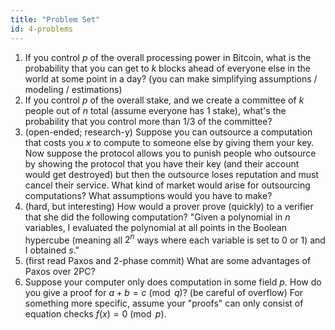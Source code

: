 ```yaml
---
title: "Problem Set"
id: 4-problems
---
```


1. If you control $p$ of the overall processing power in Bitcoin, what is the probability that you can get to $k$ blocks ahead of everyone else in the world at some point in a day? (you can make simplifying assumptions / modeling / estimations)
2. If you control $p$ of the overall stake, and we create a committee of $k$ people out of $n$ total (assume everyone has $1$ stake), what's the probability that you control more than $1/3$ of the committee?
3. (open-ended; research-y) Suppose you can outsource a computation that costs you $x$ to compute to someone else by giving them your key. Now suppose the protocol allows you to punish people who outsource by showing the protocol that you have their key (and their account would get destroyed) but then the outsource loses reputation and must cancel their service. What kind of market would arise for outsourcing computations? What assumptions would you have to make?
4. (hard, but interesting) How would a prover prove (quickly) to a verifier that she did the following computation? "Given a polynomial in $n$ variables, I evaluated the polynomial at all points in the Boolean hypercube (meaning all $2^n$ ways where each variable is set to $0$ or $1$) and I obtained $s$."
5. (first read Paxos and 2-phase commit) What are some advantages of Paxos over 2PC?
6. Suppose your computer only does computation in some field $p$. How do you give a proof for $a + b = c \pmod q$? (be careful of overflow) For something more specific, assume your "proofs" can only consist of equation checks $f(x) = 0 \pmod p$.